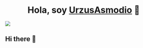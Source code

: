 <div align="center">
<h1 align="center">Hola, soy <a href="https://aristi.dev">UrzusAsmodio</a> 👋</h1>
</div>
<img src="https://i.imgur.com/weNbhGZ.png">

## Hi there 👋

<!--
**UrzusAsmodio/UrzusAsmodio** is a ✨ _special_ ✨ repository because its `README.md` (this file) appears on your GitHub profile.

Here are some ideas to get you started:

- 🔭 I’m currently working on ...
- 🌱 I’m currently learning ...
- 👯 I’m looking to collaborate on ...
- 🤔 I’m looking for help with ...
- 💬 Ask me about ...
- 📫 How to reach me: ...
- 😄 Pronouns: ...
- ⚡ Fun fact: ...
-->
